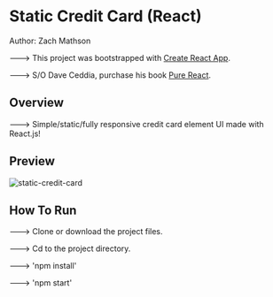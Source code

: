 # Static Credit Card (React)

Author: Zach Mathson

---> This project was bootstrapped with [Create React App](https://github.com/facebookincubator/create-react-app).

---> S/O Dave Ceddia, purchase his book [Pure React](https://daveceddia.com/pure-react/).

## Overview

---> Simple/static/fully responsive credit card element UI made with React.js!

## Preview

![static-credit-card](https://user-images.githubusercontent.com/32144404/37685257-d86b9be0-2c60-11e8-97c2-049f4b38b60e.jpg)

## How To Run

---> Clone or download the project files.

---> Cd to the project directory.

---> 'npm install'

---> 'npm start'